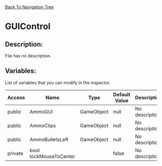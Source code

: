 [Back To Navigation Tree](https://wesleywh.github.io/GameDevRepo/docs/navigation.html)
# GUIControl

## Description:
File has no description.

## Variables:
List of variables that you can modify in the inspector.

|Access|Name|Type|Default Value|Description|
|---|---|---|---|---|
|public|AmmoGUI|GameObject|null|No description.|
|public|AmmoClips|GameObject|null|No description.|
|public|AmmoBulletsLeft|GameObject|null|No description.|
|private|bool lockMouseToCenter||false|No description.|
